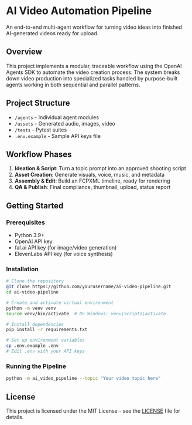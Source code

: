 # AI Video Automation Pipeline

An end-to-end multi-agent workflow for turning video ideas into finished AI-generated videos ready for upload.

## Overview

This project implements a modular, traceable workflow using the OpenAI Agents SDK to automate the video creation process. The system breaks down video production into specialized tasks handled by purpose-built agents working in both sequential and parallel patterns.

## Project Structure

- `/agents` - Individual agent modules
- `/assets` - Generated audio, images, video
- `/tests` - Pytest suites
- `.env.example` - Sample API keys file

## Workflow Phases

1. **Ideation & Script**: Turn a topic prompt into an approved shooting script
2. **Asset Creation**: Generate visuals, voice, music, and metadata
3. **Assembly & Edit**: Build an FCPXML timeline, ready for rendering
4. **QA & Publish**: Final compliance, thumbnail, upload, status report

## Getting Started

### Prerequisites

- Python 3.9+
- OpenAI API key
- fal.ai API key (for image/video generation)
- ElevenLabs API key (for voice synthesis)

### Installation

```bash
# Clone the repository
git clone https://github.com/yourusername/ai-video-pipeline.git
cd ai-video-pipeline

# Create and activate virtual environment
python -m venv venv
source venv/bin/activate  # On Windows: venv\Scripts\activate

# Install dependencies
pip install -r requirements.txt

# Set up environment variables
cp .env.example .env
# Edit .env with your API keys
```

### Running the Pipeline

```bash
python -m ai_video_pipeline --topic "Your video topic here"
```

## License

This project is licensed under the MIT License - see the [LICENSE](LICENSE) file for details.
